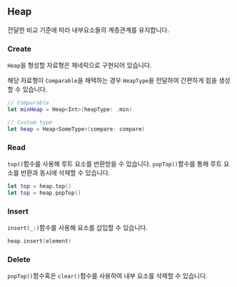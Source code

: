 ## Heap

전달한 비교 기준에 따라 내부요소들의 계층관계를 유지합니다.

### Create

`Heap`을 형성할 자료형은 제네릭으로 구현되어 있습니다.

해당 자료형이 `Comparable`을 채택하는 경우 `HeapType`을 전달하여 간편하게 힙을 생성할 수 있습니다.


```swift
// Comparable
let minHeap = Heap<Int>(heapType: .min)

// Custom type
let heap = Heap<SomeType>(compare: compare)
```

### Read

`top()`함수를 사용해 루트 요소를 반환받을 수 있습니다.
`popTop()`함수를 통해 루트 요소를 반환과 동시에 삭제할 수 있습니다.

```swift
let top = heap.top()
let top = heap.popTop()
```

### Insert

`insert(_:)`함수를 사용해 요소를 삽입할 수 있습니다.

```swift
heap.insert(element)
```
### Delete

`popTop()`함수혹은 `clear()`함수를 사용하여 내부 요소를 삭제할 수 있습니다.
